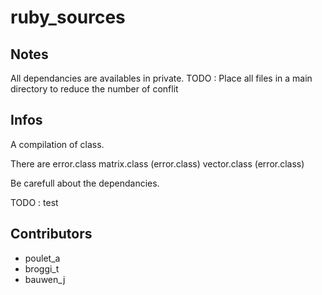 ruby_sources
============

Notes
------
All dependancies are availables in private.
TODO : Place all files in a main directory to reduce the number of conflit

Infos
------
A compilation of class.

There are
error.class
matrix.class (error.class)
vector.class (error.class)

Be carefull about the dependancies.

TODO : test

Contributors
------
- poulet_a
- broggi_t
- bauwen_j
